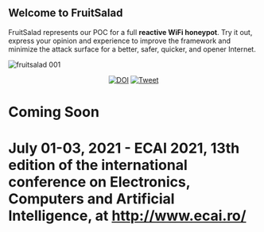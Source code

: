 ## Welcome to FruitSalad

FruitSalad represents our POC for a full **reactive WiFi honeypot**. Try it out, express your opinion and experience to improve the framework and minimize the attack surface for a better, safer, quicker, and opener Internet.

![fruitsalad 001](https://user-images.githubusercontent.com/69745175/121582920-4c2e1580-ca38-11eb-911b-c905587ddcb5.png)

<p align="center">
 <a href="https://doi.org/10.5281/zenodo.4924536"><img src="https://zenodo.org/badge/341436067.svg" alt="DOI"></a>
  <a href="https://twitter.com/intent/tweet?text=FruitSalad+-+a+reactive+WiFi+honeypot&amp;url=https%3A%2F%2Fgithub.com%2Fctinnil%FruitSalad.git&amp;via=ctinnil">
      <img src="https://img.shields.io/twitter/url?url=https%3A%2F%2Fgithub.com%2Fctinnil%FruitSalad.git" alt="Tweet">
  </a>
</p>

# Coming Soon 

# July 01-03, 2021 - ECAI 2021, 13th edition of the international conference on Electronics, Computers and Artificial Intelligence, at http://www.ecai.ro/
